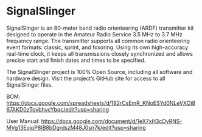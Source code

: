 # SignalSlinger
SignalSlinger is an 80-meter band radio orienteering (ARDF) transmitter kit designed to operate in the Amateur Radio Service 3.5 MHz to 3.7 MHz frequency range. The transmitter supports all common radio orienteering event formats: classic, sprint, and foxoring. Using its own high-accuracy real-time clock, it keeps all transmissions closely synchronized and allows precise start and finish dates and times to be specified.

The SignalSlinger project is 100% Open Source, including all software and hardware design. Visit the project’s GitHub site for access to all SignalSlinger files.

BOM: https://docs.google.com/spreadsheets/d/182rCsEmR_KNoESYd0NLeVXOi867AKD0zTovbhvcYbqc/edit?usp=sharing

User Manual: https://docs.google.com/document/d/1eX7xH3cDyRNS-MVg13EojpP8IB8bDgrdszM48J0sn7k/edit?usp=sharing
